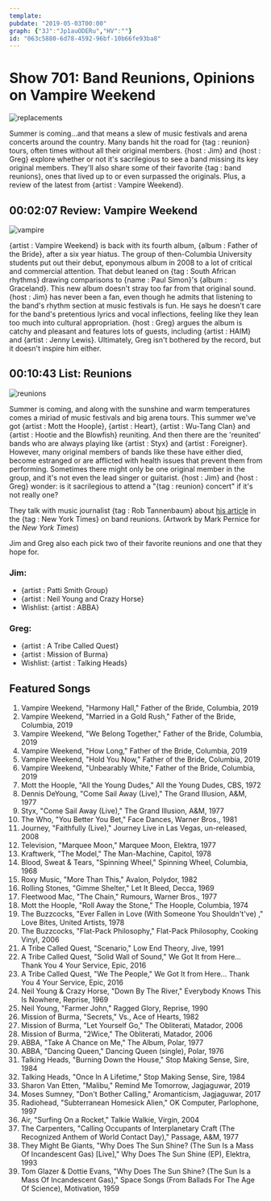 ```yaml
---
template: 
pubdate: "2019-05-03T00:00"
graph: {"3J":"Jp1auODERu","HV":""}
id: "063c5880-6d78-4592-96bf-10b66fe93ba8"
---
```






# Show 701: Band Reunions, Opinions on Vampire Weekend

![replacements](https://static.soundopinions.org/images/2019/replacements.jpg)

Summer is coming…and that means a slew of music festivals and arena concerts around the country. Many bands hit the road for {tag : reunion} tours, often times without all their original members. {host : Jim} and {host : Greg} explore whether or not it's sacrilegious to see a band missing its key original members. They'll also share some of their favorite {tag : band reunions}, ones that lived up to or even surpassed the originals. Plus, a review of the latest from {artist : Vampire Weekend}.



## 00:02:07 Review: Vampire Weekend

![vampire](https://static.soundopinions.org/assets/701/3J0.png)

{artist : Vampire Weekend} is back with its fourth album, {album : Father of the Bride}, after a six year hiatus. The group of then-Columbia University students put out their debut, eponymous album in 2008 to a lot of critical and commercial attention. That debut leaned on {tag : South African rhythms} drawing comparisons to {name : Paul Simon}'s {album : Graceland}. This new album doesn't stray too far from that original sound. {host : Jim} has never been a fan, even though he admits that listening to the band's rhythm section at music festivals is fun. He says he doesn't care for the band's pretentious lyrics and vocal inflections, feeling like they lean too much into cultural appropriation. {host : Greg} argues the album is catchy and pleasant and features lots of guests, including {artist : HAIM} and {artist : Jenny Lewis}. Ultimately, Greg isn't bothered by the record, but it doesn't inspire him either.



## 00:10:43 List: Reunions

![reunions](https://static.soundopinions.org/assets/701/HV0.jpg)

Summer is coming, and along with the sunshine and warm temperatures comes a miriad of music festivals and big arena tours. This summer we've got {artist : Mott the Hoople}, {artist : Heart}, {artist : Wu-Tang Clan} and {artist : Hootie and the Blowfish} reuniting. And then there are the 'reunited' bands who are always playing like {artist : Styx} and {artist : Foreigner}. However, many original members of bands like these have either died, become estranged or are afflicted with health issues that prevent them from performing. Sometimes there might only be one original member in the group, and it's not even the lead singer or guitarist. {host : Jim} and {host : Greg} wonder: is it sacrilegious to attend a "{tag : reunion} concert" if it's not really one?

They talk with music journalist {tag : Rob Tannenbaum} about [his article](https://www.nytimes.com/2019/03/22/arts/music/band-name-reunions.html) in the {tag : New York Times} on band reunions. (Artwork by Mark Pernice for the *New York Times*)

Jim and Greg also each pick two of their favorite reunions and one that they hope for.


### Jim:

- {artist : Patti Smith Group}
- {artist : Neil Young and Crazy Horse}
- Wishlist: {artist : ABBA}


### Greg:

- {artist : A Tribe Called Quest}
- {artist : Mission of Burma}
- Wishlist: {artist : Talking Heads}



## Featured Songs

1. Vampire Weekend, "Harmony Hall," Father of the Bride, Columbia, 2019
2. Vampire Weekend, "Married in a Gold Rush," Father of the Bride, Columbia, 2019
3. Vampire Weekend, "We Belong Together," Father of the Bride, Columbia, 2019
4. Vampire Weekend, "How Long," Father of the Bride, Columbia, 2019
5. Vampire Weekend, "Hold You Now," Father of the Bride, Columbia, 2019
6. Vampire Weekend, "Unbearably White," Father of the Bride, Columbia, 2019
7. Mott the Hoople, "All the Young Dudes," All the Young Dudes, CBS, 1972
8. Dennis DeYoung, "Come Sail Away (Live)," The Grand Illusion, A&M, 1977
9. Styx, "Come Sail Away (Live)," The Grand Illusion, A&M, 1977
10. The Who, "You Better You Bet," Face Dances, Warner Bros., 1981
11. Journey, "Faithfully (Live)," Journey Live in Las Vegas, un-released, 2008
12. Television, "Marquee Moon," Marquee Moon, Elektra, 1977
13. Kraftwerk, "The Model," The Man-Machine, Capitol, 1978
14. Blood, Sweat & Tears, "Spinning Wheel," Spinning Wheel, Columbia, 1968
15. Roxy Music, "More Than This," Avalon, Polydor, 1982
16. Rolling Stones, "Gimme Shelter," Let It Bleed, Decca, 1969
17. Fleetwood Mac, "The Chain," Rumours, Warner Bros., 1977
18. Mott the Hoople, "Roll Away the Stone," The Hoople, Columbia, 1974
19. The Buzzcocks, "Ever Fallen in Love (With Someone You Shouldn't've) ," Love Bites, United Artists, 1978
20. The Buzzcocks, "Flat-Pack Philosophy," Flat-Pack Philosophy, Cooking Vinyl, 2006
21. A Tribe Called Quest, "Scenario," Low End Theory, Jive, 1991
22. A Tribe Called Quest, "Solid Wall of Sound," We Got It from Here... Thank You 4 Your Service, Epic, 2016
23. A Tribe Called Quest, "We The People," We Got It from Here... Thank You 4 Your Service, Epic, 2016
24. Neil Young & Crazy Horse, "Down By The River," Everybody Knows This Is Nowhere, Reprise, 1969
25. Neil Young, "Farmer John," Ragged Glory, Reprise, 1990
26. Mission of Burma, "Secrets," Vs., Ace of Hearts, 1982
27. Mission of Burma, "Let Yourself Go," The Obliterati, Matador, 2006
28. Mission of Burma, "2Wice," The Obliterati, Matador, 2006
29. ABBA, "Take A Chance on Me," The Album, Polar, 1977
30. ABBA, "Dancing Queen," Dancing Queen (single), Polar, 1976
31. Talking Heads, "Burning Down the House," Stop Making Sense, Sire, 1984
32. Talking Heads, "Once In A Lifetime," Stop Making Sense, Sire, 1984
33. Sharon Van Etten, "Malibu," Remind Me Tomorrow, Jagjaguwar, 2019
34. Moses Sumney, "Don't Bother Calling," Aromanticism, Jagjaguwar, 2017
35. Radiohead, "Subterranean Homesick Alien," OK Computer, Parlophone, 1997
36. Air, "Surfing On a Rocket," Talkie Walkie, Virgin, 2004
37. The Carpenters, "Calling Occupants of Interplanetary Craft (The Recognized Anthem of World Contact Day)," Passage, A&M, 1977
38. They Might Be Giants, "Why Does The Sun Shine? (The Sun Is a Mass Of Incandescent Gas) [Live]," Why Does The Sun Shine (EP), Elektra, 1993
39. Tom Glazer & Dottie Evans, "Why Does The Sun Shine? (The Sun Is a Mass Of Incandescent Gas)," Space Songs (From Ballads For The Age Of Science), Motivation, 1959